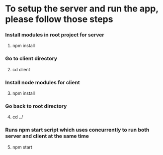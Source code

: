 # To setup the server and run the app, please follow those steps

### Install modules in root project for server
1. npm install

### Go to client directory
2. cd client

### Install node modules for client
3. npm install

### Go back to root directory
4. cd ../

### Runs npm start script which uses concurrently to run both server and client at the same time
5. npm start
